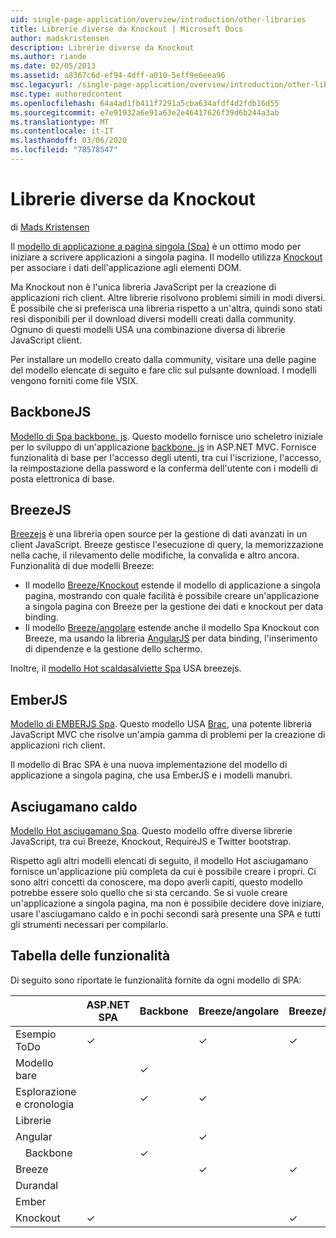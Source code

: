```yaml
---
uid: single-page-application/overview/introduction/other-libraries
title: Librerie diverse da Knockout | Microsoft Docs
author: madskristensen
description: Librerie diverse da Knockout
ms.author: riande
ms.date: 02/05/2013
ms.assetid: a8367c6d-ef94-4dff-a010-5eff9e6eea96
msc.legacyurl: /single-page-application/overview/introduction/other-libraries
msc.type: authoredcontent
ms.openlocfilehash: 64a4ad1fb411f7291a5cba634afdf4d2fdb16d55
ms.sourcegitcommit: e7e91932a6e91a63e2e46417626f39d6b244a3ab
ms.translationtype: MT
ms.contentlocale: it-IT
ms.lasthandoff: 03/06/2020
ms.locfileid: "78578547"
---
```

# <a name="know-a-library-other-than-knockout"></a>Librerie diverse da Knockout

di [Mads Kristensen](https://github.com/madskristensen)

Il [modello di applicazione a pagina singola (Spa)](knockoutjs-template.md) è un ottimo modo per iniziare a scrivere applicazioni a singola pagina. Il modello utilizza [Knockout](http://knockoutjs.com/) per associare i dati dell'applicazione agli elementi DOM.

Ma Knockout non è l'unica libreria JavaScript per la creazione di applicazioni rich client. Altre librerie risolvono problemi simili in modi diversi. È possibile che si preferisca una libreria rispetto a un'altra, quindi sono stati resi disponibili per il download diversi modelli creati dalla community. Ognuno di questi modelli USA una combinazione diversa di librerie JavaScript client.

Per installare un modello creato dalla community, visitare una delle pagine del modello elencate di seguito e fare clic sul pulsante download. I modelli vengono forniti come file VSIX.

## <a name="backbonejs"></a>BackboneJS

[Modello di Spa backbone. js](../templates/backbonejs-template.md). Questo modello fornisce uno scheletro iniziale per lo sviluppo di un'applicazione [backbone. js](http://backbonejs.org/) in ASP.NET MVC. Fornisce funzionalità di base per l'accesso degli utenti, tra cui l'iscrizione, l'accesso, la reimpostazione della password e la conferma dell'utente con i modelli di posta elettronica di base.

## <a name="breezejs"></a>BreezeJS

[Breezejs](http://www.breezejs.com/?utm_source=ms-spa) è una libreria open source per la gestione di dati avanzati in un client JavaScript. Breeze gestisce l'esecuzione di query, la memorizzazione nella cache, il rilevamento delle modifiche, la convalida e altro ancora. Funzionalità di due modelli Breeze:

- Il modello [Breeze/Knockout](../templates/breezeknockout-template.md) estende il modello di applicazione a singola pagina, mostrando con quale facilità è possibile creare un'applicazione a singola pagina con Breeze per la gestione dei dati e knockout per data binding.
- Il modello [Breeze/angolare](../templates/breezeangular-template.md) estende anche il modello Spa Knockout con Breeze, ma usando la libreria [AngularJS](http://angularjs.org) per data binding, l'inserimento di dipendenze e la gestione dello schermo.

Inoltre, il [modello Hot scaldasalviette Spa](../templates/hottowel-template.md) USA breezejs.

## <a name="emberjs"></a>EmberJS

[Modello di EMBERJS Spa](../templates/emberjs-template.md). Questo modello USA [Brac](http://emberjs.com/), una potente libreria JavaScript MVC che risolve un'ampia gamma di problemi per la creazione di applicazioni rich client.

Il modello di Brac SPA è una nuova implementazione del modello di applicazione a singola pagina, che usa EmberJS e i modelli manubri.

## <a name="hot-towel"></a>Asciugamano caldo

[Modello Hot asciugamano Spa](../templates/hottowel-template.md). Questo modello offre diverse librerie JavaScript, tra cui Breeze, Knockout, RequireJS e Twitter bootstrap.

Rispetto agli altri modelli elencati di seguito, il modello Hot asciugamano fornisce un'applicazione più completa da cui è possibile creare i propri. Ci sono altri concetti da conoscere, ma dopo averli capiti, questo modello potrebbe essere solo quello che si sta cercando. Se si vuole creare un'applicazione a singola pagina, ma non è possibile decidere dove iniziare, usare l'asciugamano caldo e in pochi secondi sarà presente una SPA e tutti gli strumenti necessari per compilarlo.

## <a name="feature-table"></a>Tabella delle funzionalità

Di seguito sono riportate le funzionalità fornite da ogni modello di SPA:

|                        | ASP.NET SPA | Backbone | Breeze/angolare | Breeze/KO |  Ember   | Asciugamano caldo |
|------------------------|-------------|----------|----------------|-----------|----------|-----------|
|      Esempio ToDo       |  &#10003;   |          |    &#10003;    | &#10003;  | &#10003; |           |
|     Modello bare      |             | &#10003; |                |           |          | &#10003;  |
| Esplorazione e cronologia |             | &#10003; |    &#10003;    |           | &#10003; | &#10003;  |
|        Librerie       |             |          |                |           |          |           |
|        Angular         |             |          |    &#10003;    |           |          |           |
|    &#8195;Backbone     |             | &#10003; |                |           |          |           |
|         Breeze         |             |          |    &#10003;    | &#10003;  |          | &#10003;  |
|        Durandal        |             |          |                |           |          | &#10003;  |
|         Ember          |             |          |                |           | &#10003; |           |
|        Knockout        |  &#10003;   |          |                | &#10003;  |          | &#10003;  |
